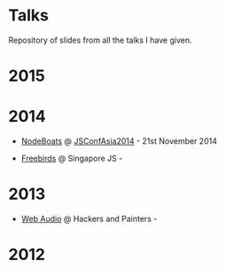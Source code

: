 Talks
=====

Repository of slides from all the talks I have given.

# 2015

<!-- [Adventures in scheduling, buffers and parameters](http://notthetup.github.io/talks/wac-paper) @ [Web Audio Conference](wac.ircam.fr/index.html)-->

# 2014

- [NodeBoats](http://notthetup.github.io/talks/nodeboats) @ [JSConfAsia2014](http://2014.jsconf.asia/) - 21st November 2014

- [Freebirds](http://notthetup.github.io/talks/freebirds) @ Singapore JS -

# 2013

- [Web Audio](http://notthetup.github.io/talks/webaudio) @ Hackers and Painters -


# 2012
